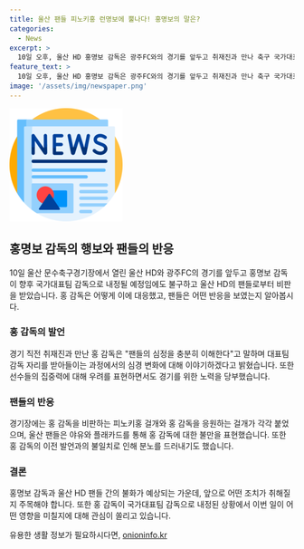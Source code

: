 ```yaml
---
title: 울산 팬들 피노키홍 런명보에 뿔나다! 홍명보의 말은?
categories:
  - News
excerpt: >
  10일 오후, 울산 HD 홍명보 감독은 광주FC와의 경기를 앞두고 취재진과 만나 축구 국가대표팀 감독으로 내정된 것에 대해 언급했다. 그러나 울산 팬들은 감독을 비판하며 플래카드를 들고 야유를 보냈고, 걸개에는 피노키홍이라는 비난글이 달렸다. 홍 감독의 약속을 어겼다는 팬들의 분노가 고조되고 있다. 
feature_text: >
  10일 오후, 울산 HD 홍명보 감독은 광주FC와의 경기를 앞두고 취재진과 만나 축구 국가대표팀 감독으로 내정된 것에 대해 언급했다. 그러나 울산 팬들은 감독을 비판하며 플래카드를 들고 야유를 보냈고, 걸개에는 피노키홍이라는 비난글이 달렸다. 홍 감독의 약속을 어겼다는 팬들의 분노가 고조되고 있다. 
image: '/assets/img/newspaper.png'
---
```


<p><img src="/assets/img/newspaper.png" alt="kimp 속보" /></p>

<h2 data-ke-size="size26">홍명보 감독의 행보와 팬들의 반응</h2>

<p data-ke-size="size16">10일 울산 문수축구경기장에서 열린 울산 HD와 광주FC의 경기를 앞두고 홍명보 감독이 향후 국가대표팀 감독으로 내정될 예정임에도 불구하고 울산 HD의 팬들로부터 비판을 받았습니다. 홍 감독은 어떻게 이에 대응했고, 팬들은 어떤 반응을 보였는지 알아봅시다.</p>

<h3><b>홍 감독의 발언</b></h3>

<p data-ke-size="size16">경기 직전 취재진과 만난 홍 감독은 "팬들의 심정을 충분히 이해한다"고 말하며 대표팀 감독 자리를 받아들이는 과정에서의 심경 변화에 대해 이야기하겠다고 밝혔습니다. 또한 선수들의 집중력에 대해 우려를 표현하면서도 경기를 위한 노력을 당부했습니다.</p>

<h3><b>팬들의 반응</b></h3>

<p data-ke-size="size16">경기장에는 홍 감독을 비판하는 피노키홍 걸개와 홍 감독을 응원하는 걸개가 각각 붙었으며, 울산 팬들은 야유와 플래카드를 통해 홍 감독에 대한 불만을 표현했습니다. 또한 홍 감독의 이전 발언과의 불일치로 인해 분노를 드러내기도 했습니다.</p>

<h3><b>결론</b></h3>

<p data-ke-size="size16">홍명보 감독과 울산 HD 팬들 간의 불화가 예상되는 가운데, 앞으로 어떤 조치가 취해질지 주목해야 합니다. 또한 홍 감독이 국가대표팀 감독으로 내정된 상황에서 이번 일이 어떤 영향을 미칠지에 대해 관심이 쏠리고 있습니다.</p>
유용한 생활 정보가 필요하시다면, <a href="https://onioninfo.kr" rel="dofollow">onioninfo.kr</a>


